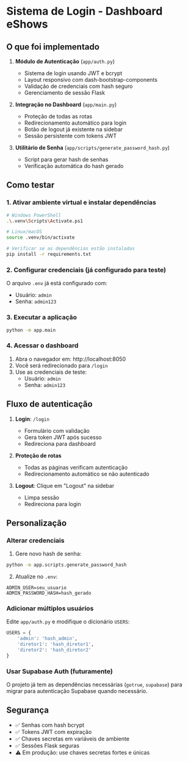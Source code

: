 # Sistema de Login - Dashboard eShows

## O que foi implementado

1. **Módulo de Autenticação** (`app/auth.py`)
   - Sistema de login usando JWT e bcrypt
   - Layout responsivo com dash-bootstrap-components
   - Validação de credenciais com hash seguro
   - Gerenciamento de sessão Flask

2. **Integração no Dashboard** (`app/main.py`)
   - Proteção de todas as rotas
   - Redirecionamento automático para login
   - Botão de logout já existente na sidebar
   - Sessão persistente com tokens JWT

3. **Utilitário de Senha** (`app/scripts/generate_password_hash.py`)
   - Script para gerar hash de senhas
   - Verificação automática do hash gerado

## Como testar

### 1. Ativar ambiente virtual e instalar dependências
```bash
# Windows PowerShell
.\.venv\Scripts\Activate.ps1

# Linux/macOS
source .venv/bin/activate

# Verificar se as dependências estão instaladas
pip install -r requirements.txt
```

### 2. Configurar credenciais (já configurado para teste)
O arquivo `.env` já está configurado com:
- Usuário: `admin`
- Senha: `admin123`

### 3. Executar a aplicação
```bash
python -m app.main
```

### 4. Acessar o dashboard
1. Abra o navegador em: http://localhost:8050
2. Você será redirecionado para `/login`
3. Use as credenciais de teste:
   - Usuário: `admin`
   - Senha: `admin123`

## Fluxo de autenticação

1. **Login**: `/login`
   - Formulário com validação
   - Gera token JWT após sucesso
   - Redireciona para dashboard

2. **Proteção de rotas**
   - Todas as páginas verificam autenticação
   - Redirecionamento automático se não autenticado

3. **Logout**: Clique em "Logout" na sidebar
   - Limpa sessão
   - Redireciona para login

## Personalização

### Alterar credenciais
1. Gere novo hash de senha:
```bash
python -m app.scripts.generate_password_hash
```

2. Atualize no `.env`:
```env
ADMIN_USER=seu_usuario
ADMIN_PASSWORD_HASH=hash_gerado
```

### Adicionar múltiplos usuários
Edite `app/auth.py` e modifique o dicionário `USERS`:
```python
USERS = {
    'admin': 'hash_admin',
    'diretor1': 'hash_diretor1',
    'diretor2': 'hash_diretor2'
}
```

### Usar Supabase Auth (futuramente)
O projeto já tem as dependências necessárias (`gotrue`, `supabase`) para migrar para autenticação Supabase quando necessário.

## Segurança

- ✅ Senhas com hash bcrypt
- ✅ Tokens JWT com expiração
- ✅ Chaves secretas em variáveis de ambiente
- ✅ Sessões Flask seguras
- ⚠️ Em produção: use chaves secretas fortes e únicas